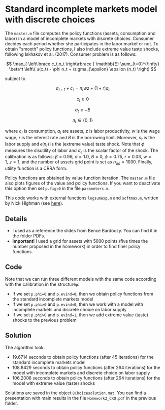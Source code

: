 # Standard incomplete markets model with discrete choices

The `master.m` file computes the policy functions (assets, consumption and labor) in a model of incomplete markets with discrete choices. 
Consumer decides each period whether she participates in the labor market or not. To obtain "smooth" policy functions, I also include extreme value taste shocks, following Iskhakov et al. (2017).
Consumer problem is as follows:

$$
\max_{ \left\lbrace c_t,n_t \right\rbrace } \mathbb{E} \sum_{t=0}^{\infty} \beta^t \left\( u(c_t) - \phi n_t + \sigma_{\epsilon} \epsilon (n_t) \right)
$$  

subject to:

$$
a_{t+1} + c_t = n_t w z + (1+r) a_t
$$

$$
c_t \geq 0
$$

$$
a_t \geq - B
$$

$$
n_t \in \left\lbrace 0,1 \right\rbrace
$$

where $c_t$ is consumption, $a_t$ are assets, $z$ is labor productivity, $w$ is the wage wage, $r$ is the interest rate and $B$ is the borrowing limit. Moreover, $n_t$ is the labor supply and $\epsilon(n_t)$ is the (extreme value) taste shock. Note that $\phi$ measures the disutility of labor and $\sigma_{\epsilon}$ is the scalar factor of the shock. 
The calibration is as follows: $\beta=0.96, \ \sigma=1.0, \ B=0, \ \phi=0.75, \ r=0.03, \ w=1, \ z=1$, and the number of assets grid point is set as $n_{aa}=1000$. Finally, utility function is a CRRA form. 

Policy functions are obtained by value function iteration. The `master.m` file also plots figures of the value and policy functions. If you want to deactivate this option then set `p.fig=0` in the file `parameters.m`.

This code works with external functions `logsumexp.m` and `softmax.m`, written by Nick Highman (see [here](https://it.mathworks.com/matlabcentral/fileexchange/84892-logsumexp-softmax)). 

## Details

- I used as a reference the slides from Bence Bardoczy. You can find it in the folder PDFs. 
- **Important!** I used a grid for assets with 5000 points (five times the number proposed in the homework) in order to find finer policy functions.

## Code

Note that we can run three different models with the same code according with the calibration in the structure`p`:

- If we set `p.phi=0` and `p.evind=0`, then we obtain policy functions from the standard incomplete markets model
- If we set `p.phi>0` and `p.evind=0`, then we work with a model with incomplete markets and discrete choice on labor supply
- If we set `p.phi>0` and `p.evind=1`, then we add extreme value (taste) shocks to the previous problem

## Solution

The algorithm took:

- 19.6714 seconds to obtain policy functions (after 45 iterations) for the standard incomplete markets model
- 108.8429 seconds to obtain policy functions (after 264 iterations) for the model with incomplete markets and discrete choice on labor supply
- 106.2008 seconds  to obtain policy functions (after 264 iterations) for the model with extreme value (taste) shocks 

Solutions are saved in the object `DChoicesolution.mat`. You can find a presentation with main results in the file `Homework2_CRQ.pdf` in the previous folder. 
